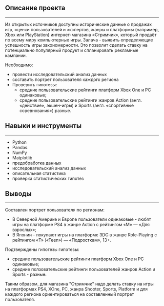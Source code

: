 ## **Описание проекта**
__________________________________________________________________________________________________________________________________________________________________________
Из открытых источников доступны исторические данные о продажах игр, оценки пользователей и экспертов, жанры и платформы (например, Xbox или PlayStation) интернет-магазина «Стримчик», который продаёт по всему миру компьютерные игры. Залача - выявить определяющие успешность игры закономерности. Это позволит сделать ставку на потенциально популярный продукт и спланировать рекламные кампании.

Необходимо:
- провести исследовательский анализ данных
- составить портрет пользователя каждого региона
- Проверить гипотезы:
   - средние пользовательские рейтинги платформ Xbox One и PC одинаковые;
   - средние пользовательские рейтинги жанров Action (англ. «действие», экшен-игры) и Sports (англ. «спортивные соревнования») разные.

## **Навыки и инструменты**  
_________________________________________________________________________________________________________________________________________________________________________
- Python
- Pandas
- NumPy
- Matplotlib
- предобработка данных
- исследовательский анализ данных
- описательная статистика
- проверка статистических гипотез

## **Выводы**
___________________________________________________________________________________________________________________________________________________________________________
Составлен портрет пользователя по регионам:
- В Северной Америке и Европе пользователи одинаковые - любят игры на платформе PS4 в жанре Action c рейтингом «M» — «Для взрослых»;
- В Японии - покупают игры на платформе 3DC в жанре Role-Playing с рейтингом «T» («Teen») — «Подросткам», 13+.
  
Подтверждены гипотезы гипотезы:
- средние пользовательские рейтинги платформ Xbox One и PC одинаковые;
- средние ползовательские рейтинги пользователей жанров Action и Sports - разные.
  
Таким образом, для магазина "Стримчик" надо делать ставку на игры на платформах PS4, XOne, PC, жанра Shooter, Sports, Platform и для каждого региона ориентироваться на составленный портрет пользователя.
